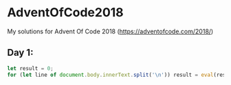 # AdventOfCode2018
My solutions for Advent Of Code 2018 (https://adventofcode.com/2018/)

## Day 1:
```javascript
let result = 0;
for (let line of document.body.innerText.split('\n')) result = eval(result + line)
```

